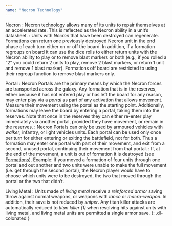 ```yaml
---
name: "Necron Technology"
---
```

Necron
: Necron technology allows many of its units to repair themselves at an accelerated rate. This is reflected as the Necron ability in a unit&rsquo;s datasheet.
: Units with _Necron_ that have been destroyed can regenerate. Formations can return one previously destroyed Necron unit in the end phase of each turn either on or off the board. In addition, if a formation regroups on board it can use the dice rolls to either return units with the Necron ability to play or to remove blast markers or both (e.g., if you rolled a <q>2</q> you could return 2 units to play, remove 2 blast markers, or return 1 unit and remove 1 blast marker). Formations off board are restricted to using their regroup function to remove blast markers only.

Portal
: Necron Portals are the primary means by which the Necron forces are transported across the galaxy. Any formation that is in the reserves, either because it has not entered play or has left the board for any reason, may enter play via a _portal_ as part of any activation that allows movement. Measure their movement using the portal as the starting point. Additionally, formations may leave the board by entering a portal, taking them into the reserves. Note that once in the reserves they can either re-enter play immediately via another portal, provided they have movement, or remain in the reserves.
: Necron Portals can only be used by armoured vehicles with _walker_, infantry, or light vehicles units. Each portal can be used only once per turn for either entering or exiting the battlefield, not for both. Thus a formation may enter one portal with part of their movement, and exit from a second, unused portal, continuing their movement from that portal.
: If, at the end of the movement, a unit is out of formation it is destroyed (see [Formations](/tournament-pack/#formations-1)). Example: if you moved a formation of four units through one portal and out another and two units were unable to make the full movement (i.e. get through the second portal), the Necron player would have to choose which units were to be destroyed, the two that moved through the portal or the two that didn&rsquo;t.

Living Metal
: Units made of _living metal_ receive a _reinforced armor_ saving throw against normal weapons, or weapons with _lance_ or _macro-weapon_. In addition, their save is not reduced by _sniper_. Any titan killer attacks are automatically reduced to _titan killer (1)_ when resolving hits against units with living metal, and living metal units are permitted a single armor save.
{: .dl-colonated }